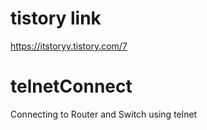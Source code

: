 # tistory link
<https://itstoryy.tistory.com/7>
# telnetConnect
Connecting to Router and Switch using telnet
